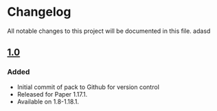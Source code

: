 # Changelog
All notable changes to this project will be documented in this file.
adasd
## [1.0]

### Added
- Initial commit of pack to Github for version control
- Released for Paper 1.17.1.
- Available on 1.8-1.18.1.

[1.0]: https://github.com/apexhosting/SkyWars/releases/tag/1.0
